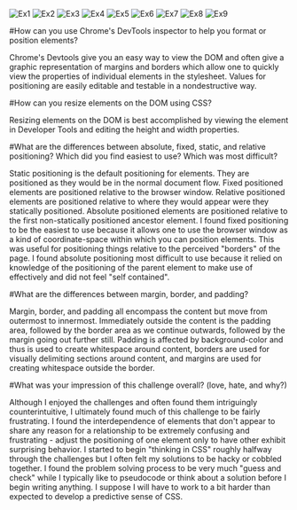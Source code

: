 ![Ex1](imgs/ex-1.png)
![Ex2](imgs/ex-2.png)
![Ex3](imgs/ex-3.png)
![Ex4](imgs/ex-4.png)
![Ex5](imgs/ex-5.png)
![Ex6](imgs/ex-6.png)
![Ex7](imgs/ex-7.png)
![Ex8](imgs/ex-8.png)
![Ex9](imgs/ex-9.png)

#How can you use Chrome's DevTools inspector to help you format or position elements?

Chrome's Devtools give you an easy way to view the DOM and often give a graphic representation of margins and borders which allow one to quickly view the properties of individual elements in the stylesheet. Values for positioning are easily editable and testable in a nondestructive way.

#How can you resize elements on the DOM using CSS?

Resizing elements on the DOM is best accomplished by viewing the element in Developer Tools and editing the height and width properties.

#What are the differences between absolute, fixed, static, and relative positioning? Which did you find easiest to use? Which was most difficult?

Static positioning is the default positioning for elements. They are positioned as they would be in the normal document flow. Fixed positioned elements are positioned relative to the browser window. Relative positioned elements are positioned relative to where they would appear were they statically positioned. Absolute positioned elements are positioned relative to the first non-statically positioned ancestor element. I found fixed positioning to be the easiest to use because it allows one to use the browser window as a kind of coordinate-space within which you can position elements. This was useful for positioning things relative to the perceived "borders" of the page. I found absolute positioning most difficult to use because it relied on knowledge of the positioning of the parent element to make use of effectively and did not feel "self contained".

#What are the differences between margin, border, and padding?

Margin, border, and padding all encompass the content but move from outermost to innermost. Immediately outside the content is the padding area, followed by the border area as we continue outwards, followed by the margin going out further still. Padding is affected by background-color and thus is used to create whitespace around content, borders are used for visually delimiting sections around content, and margins are used for creating whitespace outside the border.

#What was your impression of this challenge overall? (love, hate, and why?)

Although I enjoyed the challenges and often found them intriguingly counterintuitive, I ultimately found much of this challenge to be fairly frustrating. I found the interdependence of elements that don't appear to share any reason for a relationship to be extremely confusing and frustrating - adjust the positioning of one element only to have other exhibit surprising behavior. I started to begin "thinking in CSS" roughly halfway through the challenges but I often felt my solutions to be hacky or cobbled together. I found the problem solving process to be very much "guess and check" while I typically like to pseudocode or think about a solution before I begin writing anything. I suppose I will have to work to a bit harder than expected to develop a predictive sense of CSS.
